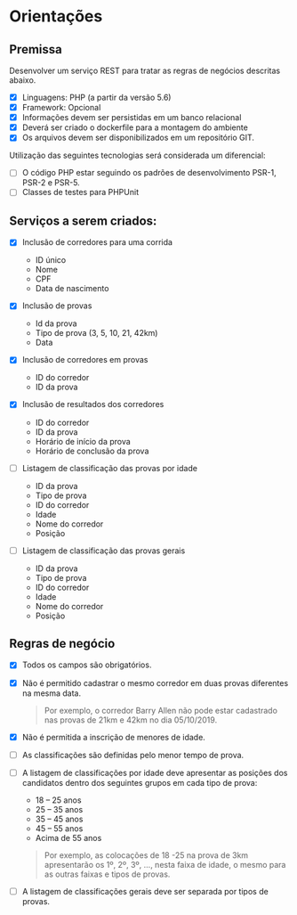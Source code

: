# Orientações

## Premissa

Desenvolver um serviço REST para tratar as regras de negócios descritas abaixo.
- [x] Linguagens: PHP (a partir da versão 5.6)
- [x] Framework: Opcional
- [x] Informações devem ser persistidas em um banco relacional
- [x] Deverá ser criado o dockerfile para a montagem do ambiente
- [x] Os arquivos devem ser disponibilizados em um repositório GIT.

Utilização das seguintes tecnologias será considerada um diferencial:
- [ ] O código PHP estar seguindo os padrões de desenvolvimento PSR-1, PSR-2 e PSR-5.
- [ ] Classes de testes para PHPUnit

## Serviços a serem criados:

- [x] Inclusão de corredores para uma corrida
    - ID único
    - Nome
    - CPF
    - Data de nascimento
- [x] Inclusão de provas
    - Id da prova
    - Tipo de prova (3, 5, 10, 21, 42km)
    - Data
- [x] Inclusão de corredores em provas
    - ID do corredor
    - ID da prova
- [x] Inclusão de resultados dos corredores
    - ID do corredor
    - ID da prova
    - Horário de início da prova
    - Horário de conclusão da prova
- [ ] Listagem de classificação das provas por idade
    - ID da prova
    - Tipo de prova
    - ID do corredor
    - Idade
    - Nome do corredor
    - Posição

- [ ] Listagem de classificação das provas gerais
    - ID da prova
    - Tipo de prova
    - ID do corredor
    - Idade
    - Nome do corredor
    - Posição

## Regras de negócio

- [x] Todos os campos são obrigatórios.
- [x] Não é permitido cadastrar o mesmo corredor em duas provas diferentes na mesma data.
    > Por exemplo, o corredor Barry Allen não pode estar cadastrado nas provas de 21km e 42km no dia 05/10/2019.
- [x] Não é permitida a inscrição de menores de idade.
- [ ] As classificações são definidas pelo menor tempo de prova.
- [ ] A listagem de classificações por idade deve apresentar as posições dos candidatos dentro dos seguintes grupos em cada tipo de prova:
    - 18 – 25 anos
    - 25 – 35 anos
    - 35 – 45 anos
    - 45 – 55 anos
    - Acima de 55 anos
    > Por exemplo, as colocações de 18 -25 na prova de 3km apresentarão os 1º, 2º, 3º, ..., nesta faixa de idade, o mesmo para as outras faixas e tipos de provas.
- [ ] A listagem de classificações gerais deve ser separada por tipos de provas.

